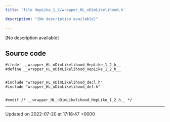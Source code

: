 ```yaml
---
title: 'file HepLike_1_2/wrapper_HL_nDimLikelihood.h'

description: "[No description available]"

---
```







[No description available]




## Source code

```
#ifndef __wrapper_HL_nDimLikelihood_HepLike_1_2_h__
#define __wrapper_HL_nDimLikelihood_HepLike_1_2_h__


#include "wrapper_HL_nDimLikelihood_decl.h"
#include "wrapper_HL_nDimLikelihood_def.h"


#endif /* __wrapper_HL_nDimLikelihood_HepLike_1_2_h__ */
```


-------------------------------

Updated on 2022-07-20 at 17:18:47 +0000
